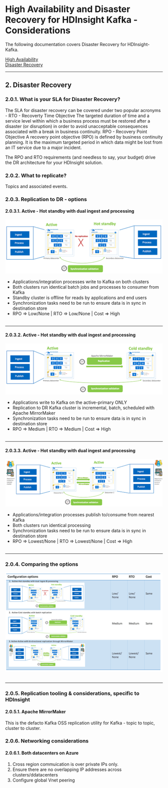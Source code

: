 # High Availability and Disaster Recovery for HDInsight Kafka - Considerations

The following documentation covers Disaster Recovery for HDInsight-Kafka.

[High Availability](README.md#1--high-availability)<br>
[Disaster Recovery](DisasterRecovery.md#2--disaster-recovery)
<hr>

## 2.  Disaster Recovery

### 2.0.1. What is your SLA for Disaster Recovery?
The SLA for disaster recovery can be covered under two popular acronyms -
RTO - Recoverty Time Objective
The targeted duration of time and a service level within which a business process must be restored after a disaster (or disruption) in order to avoid unacceptable consequences associated with a break in business continuity.
RPO - Recovery Point Objective
A recovery point objective (RPO) is defined by business continuity planning. It is the maximum targeted period in which data might be lost from an IT service due to a major incident.


The RPO and RTO requirements (and needless to say, your budget) drive the DR architecture for your HDInsight solution.

### 2.0.2. What to replicate?
Topics and associated events.

### 2.0.3. Replication to DR - options

#### 2.0.3.1. Active - Hot standby with dual ingest and processing

![8-replicate-options-1](images/8-dr-options-1.png)
- Applications/integration processes write to Kafka on both clusters
- Both clusters run identical batch jobs and processes to consumer from Kafka
- Standby cluster is offline for reads by applications and end users
- Synchronization tasks need to be run to ensure data is in sync in destination store
- RPO => Low/None | RTO => Low/None | Cost => High
<br><br>
<hr>



#### 2.0.3.2. Active - Hot standby with dual ingest and processing
![8-replicate-options-2](images/8-dr-options-2.png)
- Applications write to Kafka on the active-primary ONLY
- Replication to DR Kafka cluster is incremental, batch, scheduled with Apache MirrorMaker
- Synchronization tasks need to be run to ensure data is in sync in destination store
- RPO => Medium | RTO => Medium | Cost => High
<br><br>
<hr>


#### 2.0.3.3. Active - Hot standby with dual ingest and processing
![8-replicate-options-3](images/8-dr-options-3.png)
- Applications/integration processes publish to/consume from nearest Kafka
- Both clusters run identical processing
- Synchronization tasks need to be run to ensure data is in sync in destination store
- RPO => Lowest/None | RTO => Lowest/None | Cost => High
<br><br>
<hr>

### 2.0.4. Comparing the options
![8-replicate-options-4](images/8-dr-options-4.png)
<br><br>
<hr>

### 2.0.5. Replication tooling & considerations, specific to HDInsight
#### 2.0.5.1. Apache MirrorMaker
This is the defacto Kafka OSS replication utility for Kafka - topic to topic, cluster to cluster. <br>

### 2.0.6. Networking considerations
#### 2.0.6.1. Both datacenters on Azure
1. Cross region commuication is over private IPs only.
2. Ensure there are no overlapping IP addresses across clusters/ddatacenters
3. Configure global Vnet peering

